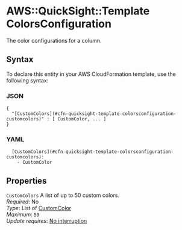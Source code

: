 # AWS::QuickSight::Template ColorsConfiguration<a name="aws-properties-quicksight-template-colorsconfiguration"></a>

The color configurations for a column\.

## Syntax<a name="aws-properties-quicksight-template-colorsconfiguration-syntax"></a>

To declare this entity in your AWS CloudFormation template, use the following syntax:

### JSON<a name="aws-properties-quicksight-template-colorsconfiguration-syntax.json"></a>

```
{
  "[CustomColors](#cfn-quicksight-template-colorsconfiguration-customcolors)" : [ CustomColor, ... ]
}
```

### YAML<a name="aws-properties-quicksight-template-colorsconfiguration-syntax.yaml"></a>

```
  [CustomColors](#cfn-quicksight-template-colorsconfiguration-customcolors): 
    - CustomColor
```

## Properties<a name="aws-properties-quicksight-template-colorsconfiguration-properties"></a>

`CustomColors`  <a name="cfn-quicksight-template-colorsconfiguration-customcolors"></a>
A list of up to 50 custom colors\.  
*Required*: No  
*Type*: List of [CustomColor](aws-properties-quicksight-template-customcolor.md)  
*Maximum*: `50`  
*Update requires*: [No interruption](https://docs.aws.amazon.com/AWSCloudFormation/latest/UserGuide/using-cfn-updating-stacks-update-behaviors.html#update-no-interrupt)